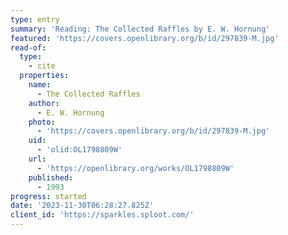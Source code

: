 ```yaml
---
type: entry
summary: 'Reading: The Collected Raffles by E. W. Hornung'
featured: 'https://covers.openlibrary.org/b/id/297839-M.jpg'
read-of:
  type:
    - cite
  properties:
    name:
      - The Collected Raffles
    author:
      - E. W. Hornung
    photo:
      - 'https://covers.openlibrary.org/b/id/297839-M.jpg'
    uid:
      - 'olid:OL1798809W'
    url:
      - 'https://openlibrary.org/works/OL1798809W'
    published:
      - 1993
progress: started
date: '2023-11-30T06:28:27.825Z'
client_id: 'https://sparkles.sploot.com/'
---
```


